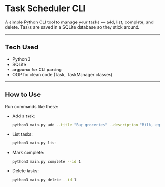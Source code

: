 # Task Scheduler CLI

A simple Python CLI tool to manage your tasks — add, list, complete, and delete. Tasks are saved in a SQLite database so they stick around.

---

## Tech Used

- Python 3  
- SQLite  
- argparse for CLI parsing  
- OOP for clean code (Task, TaskManager classes)  

---

## How to Use

Run commands like these:

- Add a task:

  ```bash
  python3 main.py add --title "Buy groceries" --description "Milk, eggs, bread" --due "2025-06-20"

- List tasks:

  ```bash
  python3 main.py list

- Mark complete:

  ```bash  
  python3 main.py complete --id 1

- Delete tasks:

  ```bash  
  python3 main.py delete --id 1



